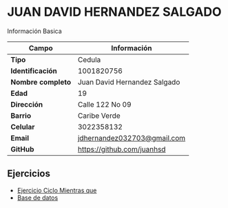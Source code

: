 # JUAN DAVID HERNANDEZ SALGADO
Información Basica

| Campo | Información |
| --- | --- |
| **Tipo** | Cedula |
| **Identificación** | 1001820756 |
| **Nombre completo** | Juan David Hernandez Salgado |
| **Edad** | 19 |
| **Dirección** | Calle 122 No 09 |
| **Barrio** | Caribe Verde |
| **Celular** | 3022358132 |
| **Email** | jdhernandez032703@gmail.com|
| **GitHub** | https://github.com/juanhsd |

## Ejercicios
- [Ejercicio Ciclo Mientras que](ejercicio.md)
- [Base de datos](exercise2.md)


